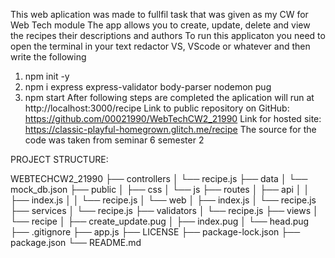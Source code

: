 This web aplication was made to fullfil task that was given as my CW for Web Tech module
The app allows you to create, update, delete and view the recipes their descriptions and authors
To run this applicaton you need to open the terminal in your text redactor VS, VScode or whatever and then write the following
1. npm init -y
2. npm i express express-validator body-parser nodemon pug
3. npm start
After following steps are completed the aplication will run at http://localhost:3000/recipe
Link to public repository on GitHub: https://github.com/00021990/WebTechCW2_21990
Link for hosted site: https://classic-playful-homegrown.glitch.me/recipe
The source for the code was taken from seminar 6 semester 2


PROJECT STRUCTURE:

WEBTECHCW2_21990
├── controllers
│   └── recipe.js
├── data
│   └── mock_db.json
├── public
│   ├── css
│   └── js
├── routes
│   ├── api
│   │   ├── index.js
│   │   └── recipe.js
│   └── web
│       ├── index.js
│       └── recipe.js
├── services
│   └── recipe.js
├── validators
│   └── recipe.js
├── views
│   └── recipe
│       ├── create_update.pug
│       ├── index.pug
│       └── head.pug
├── .gitignore
├── app.js
├── LICENSE
├── package-lock.json
├── package.json
└── README.md